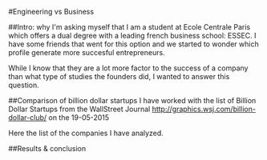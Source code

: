 #Engineering vs Business

##Intro: why I'm asking myself that
I am a student at Ecole Centrale Paris which offers a dual degree with a leading french business school: ESSEC. I have some friends that went for this option and we started to wonder which profile generate more succesful entrepreneurs.

While I know that they are a lot more factor to the success of a company than what type of studies the founders did, I wanted to answer this question.

##Comparison of billion dollar startups
I have worked with the list of Billion Dollar Startups from the WallStreet Journal http://graphics.wsj.com/billion-dollar-club/ on the 19-05-2015

Here the list of the companies I have analyzed.

##Results & conclusion